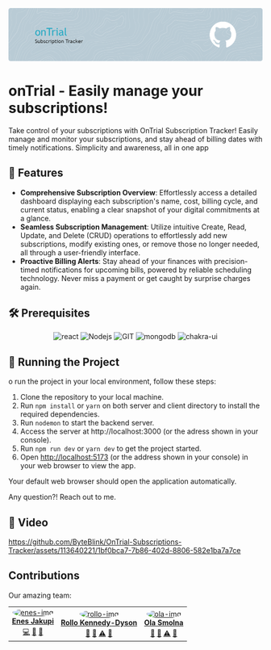 ![Header](./assets/header_img.png)

# onTrial - Easily manage your subscriptions!

Take control of your subscriptions with OnTrial Subscription Tracker! Easily manage and monitor your subscriptions, and stay ahead of billing dates with timely notifications. Simplicity and awareness, all in one app

## 🚀 Features

- **Comprehensive Subscription Overview**: Effortlessly access a detailed dashboard displaying each subscription's name, cost, billing cycle, and current status, enabling a clear snapshot of your digital commitments at a glance.
- **Seamless Subscription Management**: Utilize intuitive Create, Read, Update, and Delete (CRUD) operations to effortlessly add new subscriptions, modify existing ones, or remove those no longer needed, all through a user-friendly interface.
- **Proactive Billing Alerts**: Stay ahead of your finances with precision-timed notifications for upcoming bills, powered by reliable scheduling technology. Never miss a payment or get caught by surprise charges again.

## 🛠️ Prerequisites

<p align="center">
      <img src="https://www.vectorlogo.zone/logos/reactjs/reactjs-icon.svg" alt="react" width="55" height="55"/>
      <img src="https://www.vectorlogo.zone/logos/nodejs/nodejs-icon.svg" alt="Nodejs" width="55" height="55"/>
      <img src="https://www.vectorlogo.zone/logos/git-scm/git-scm-icon.svg" alt="GIT" width="55" height="55"/>
      <img src="https://www.vectorlogo.zone/logos/mongodb/mongodb-icon.svg" alt="mongodb" width="45" height="55"/>
      <img src='https://img.icons8.com/color/48/chakra-ui.png' alt="chakra-ui" width="55" height="55">
</p>

## 🚦 Running the Project

o run the project in your local environment, follow these steps:

1. Clone the repository to your local machine.
2. Run `npm install` or `yarn` on both server and client directory to install the required dependencies.
3. Run `nodemon` to start the backend server.
4. Access the server at http://localhost:3000 (or the adress shown in your console).
5. Run `npm run dev` or `yarn dev` to get the project started.
6. Open [http://localhost:5173](http://localhost:5173) (or the address shown in your console) in your web browser to view the app.

Your default web browser should open the application automatically.

Any question?! Reach out to me.

## 📸 Video

https://github.com/ByteBlink/OnTrial-Subscriptions-Tracker/assets/113640221/1bf0bca7-7b86-402d-8806-582e1ba7a7ce

## Contributions

Our amazing team:

<table>
  <tr>
     <td align="center" ><a href="https://github.com/ByteBlink"><img src="https://github.com/ByteBlink.png" style="border-radius:50%;" width="120px;" alt="enes-img"/><br /><sub><b><a href="https://www.linkedin.com/in/jakupienes/" title="linkedin">Enes Jakupi</a></b></sub></a><br /><a href="https://github.com/rollokd/splitease/commits?author=ByteBlink" title="Code">💻</a> <a href="#ideas-ByteBlink" title="Ideas & Planning">🤔</a>  <a href="#design-ByteBlink" title="Design">🎨</a></td>
     <td align="center" ><a href="https://github.com/rollokd"><img src="https://github.com/rollokd.png" style="border-radius:50%;" width="120px;" alt="rollo-img"/><br /><sub><b><a href="https://www.linkedin.com/in/rollo-kennedy-dyson" title="linkedin">Rollo Kennedy-Dyson</a></b></sub></a><br /> <a href="#review-rollokd" title="Reviewed Pull Requests">👀</a> <a href="#maintain-rollokd" title="Maintenance">🚧</a> <a href="#tests-rollokd" title="Tests">⚠️</a> <a href="#user-testing-rollokd" title="User Testing" >📓</a></td>
     <td align="center" ><a href="https://github.com/Anloms"><img src="https://github.com/Anloms.png" style="border-radius:50%;" width="120px;" alt="ola-img"/><br /><sub><b><a href="https://www.linkedin.com/in/ola-smolna/" title="linkedin">Ola Smolna</a></b></sub></a><br /> <a href="#review-anloms" title="Reviewed Pull Requests">👀</a>  <a href="#maintain-anloms" title="Maintenance">🚧</a> <a href="#tests-anloms" title="Tests">⚠️</a> <a href="#user-testing-anloms" title="User Testing" >📓</a></td>
     
  </tr>
</table>
